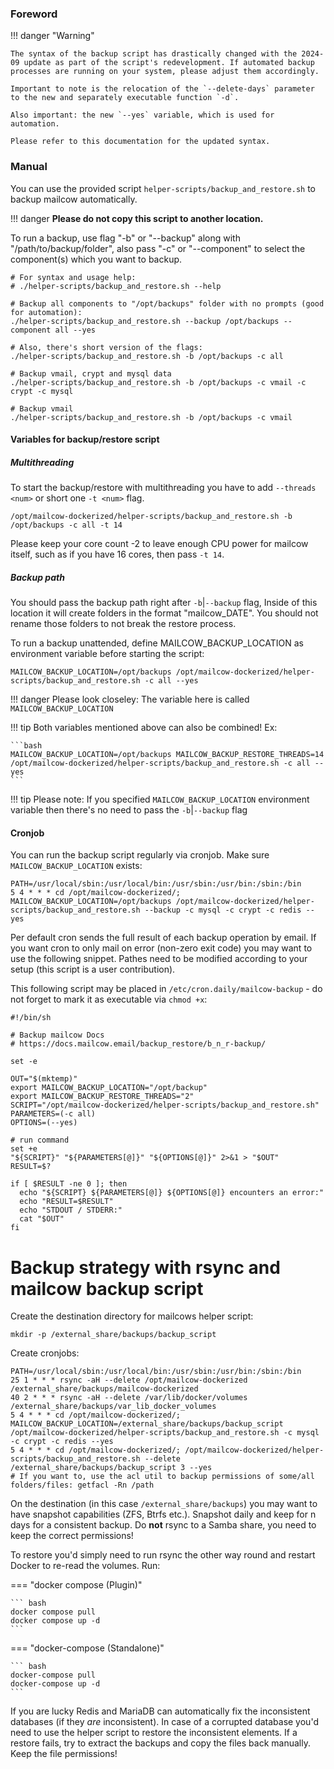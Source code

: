 ### Foreword

!!! danger "Warning"

    The syntax of the backup script has drastically changed with the 2024-09 update as part of the script's redevelopment. If automated backup processes are running on your system, please adjust them accordingly.

    Important to note is the relocation of the `--delete-days` parameter to the new and separately executable function `-d`.

    Also important: the new `--yes` variable, which is used for automation.

    Please refer to this documentation for the updated syntax.

### Manual

You can use the provided script `helper-scripts/backup_and_restore.sh` to backup mailcow automatically.

!!! danger
    **Please do not copy this script to another location.**

To run a backup, use flag "-b" or "--backup" along with "/path/to/backup/folder", also pass "-c" or "--component"
to select the component(s) which you want to backup.

```
# For syntax and usage help:
# ./helper-scripts/backup_and_restore.sh --help

# Backup all components to "/opt/backups" folder with no prompts (good for automation):
./helper-scripts/backup_and_restore.sh --backup /opt/backups --component all --yes

# Also, there's short version of the flags:
./helper-scripts/backup_and_restore.sh -b /opt/backups -c all

# Backup vmail, crypt and mysql data
./helper-scripts/backup_and_restore.sh -b /opt/backups -c vmail -c crypt -c mysql

# Backup vmail
./helper-scripts/backup_and_restore.sh -b /opt/backups -c vmail

```

#### Variables for backup/restore script
##### Multithreading
To start the backup/restore with multithreading you have to add `--threads <num>` or short one `-t <num>` flag.

```
/opt/mailcow-dockerized/helper-scripts/backup_and_restore.sh -b /opt/backups -c all -t 14
```
Please keep your core count -2 to leave enough CPU power for mailcow itself, such as if you have 16 cores, then pass `-t 14`.

##### Backup path
You should pass the backup path right after `-b`|`--backup` flag, Inside of this location it will create folders in the format "mailcow_DATE".
You should not rename those folders to not break the restore process.

To run a backup unattended, define MAILCOW_BACKUP_LOCATION as environment variable before starting the script:

```
MAILCOW_BACKUP_LOCATION=/opt/backups /opt/mailcow-dockerized/helper-scripts/backup_and_restore.sh -c all --yes
```

!!! danger
    Please look closeley: The variable here is called `MAILCOW_BACKUP_LOCATION`

!!! tip
    Both variables mentioned above can also be combined! Ex:

    ```bash
    MAILCOW_BACKUP_LOCATION=/opt/backups MAILCOW_BACKUP_RESTORE_THREADS=14 /opt/mailcow-dockerized/helper-scripts/backup_and_restore.sh -c all --yes
    ```

!!! tip
        Please note: If you specified `MAILCOW_BACKUP_LOCATION` environment variable then there's no need to pass the `-b`|`--backup` flag

#### Cronjob

You can run the backup script regularly via cronjob. Make sure `MAILCOW_BACKUP_LOCATION` exists:

```
PATH=/usr/local/sbin:/usr/local/bin:/usr/sbin:/usr/bin:/sbin:/bin
5 4 * * * cd /opt/mailcow-dockerized/; MAILCOW_BACKUP_LOCATION=/opt/backups /opt/mailcow-dockerized/helper-scripts/backup_and_restore.sh --backup -c mysql -c crypt -c redis --yes
```

Per default cron sends the full result of each backup operation by email. If you want cron to only mail on error (non-zero exit code) you may want to use the following snippet. Pathes need to be modified according to your setup (this script is a user contribution).

This following script may be placed in `/etc/cron.daily/mailcow-backup` - do not forget to mark it as executable via `chmod +x`:

```
#!/bin/sh

# Backup mailcow Docs
# https://docs.mailcow.email/backup_restore/b_n_r-backup/

set -e

OUT="$(mktemp)"
export MAILCOW_BACKUP_LOCATION="/opt/backup"
export MAILCOW_BACKUP_RESTORE_THREADS="2"
SCRIPT="/opt/mailcow-dockerized/helper-scripts/backup_and_restore.sh"
PARAMETERS=(-c all)
OPTIONS=(--yes)

# run command
set +e
"${SCRIPT}" "${PARAMETERS[@]}" "${OPTIONS[@]}" 2>&1 > "$OUT"
RESULT=$?

if [ $RESULT -ne 0 ]; then
  echo "${SCRIPT} ${PARAMETERS[@]} ${OPTIONS[@]} encounters an error:"
  echo "RESULT=$RESULT"
  echo "STDOUT / STDERR:"
  cat "$OUT"
fi
```

# Backup strategy with rsync and mailcow backup script

Create the destination directory for mailcows helper script:
```
mkdir -p /external_share/backups/backup_script
```

Create cronjobs:
```
PATH=/usr/local/sbin:/usr/local/bin:/usr/sbin:/usr/bin:/sbin:/bin
25 1 * * * rsync -aH --delete /opt/mailcow-dockerized /external_share/backups/mailcow-dockerized
40 2 * * * rsync -aH --delete /var/lib/docker/volumes /external_share/backups/var_lib_docker_volumes
5 4 * * * cd /opt/mailcow-dockerized/; MAILCOW_BACKUP_LOCATION=/external_share/backups/backup_script /opt/mailcow-dockerized/helper-scripts/backup_and_restore.sh -c mysql -c crypt -c redis --yes
5 4 * * * cd /opt/mailcow-dockerized/; /opt/mailcow-dockerized/helper-scripts/backup_and_restore.sh --delete /external_share/backups/backup_script 3 --yes
# If you want to, use the acl util to backup permissions of some/all folders/files: getfacl -Rn /path
```

On the destination (in this case `/external_share/backups`) you may want to have snapshot capabilities (ZFS, Btrfs etc.). Snapshot daily and keep for n days for a consistent backup.
Do **not** rsync to a Samba share, you need to keep the correct permissions!

To restore you'd simply need to run rsync the other way round and restart Docker to re-read the volumes. Run:

=== "docker compose (Plugin)"

    ``` bash
    docker compose pull
    docker compose up -d
    ```

=== "docker-compose (Standalone)"

    ``` bash
    docker-compose pull
    docker-compose up -d
    ```

If you are lucky Redis and MariaDB can automatically fix the inconsistent databases (if they _are_ inconsistent).
In case of a corrupted database you'd need to use the helper script to restore the inconsistent elements. If a restore fails, try to extract the backups and copy the files back manually. Keep the file permissions!
